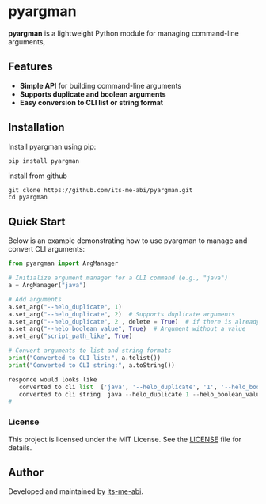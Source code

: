 # pyargman

**pyargman** is a lightweight Python module for managing command-line arguments,


## Features

- **Simple API** for building command-line arguments
- **Supports duplicate and boolean arguments**
- **Easy conversion to CLI list or string format**

## Installation

Install pyargman using pip:

```bash
pip install pyargman
```
install from github

```
git clone https://github.com/its-me-abi/pyargman.git
cd pyargman
```

## Quick Start

Below is an example demonstrating how to use pyargman to manage and convert CLI arguments:

```python
from pyargman import ArgManager

# Initialize argument manager for a CLI command (e.g., "java")
a = ArgManager("java")

# Add arguments
a.set_arg("--helo_duplicate", 1)
a.set_arg("--helo_duplicate", 2)  # Supports duplicate arguments
a.set_arg("--helo_duplicate", 2 , delete = True)  # if there is already a value 2 then it willbe deleted                             
a.set_arg("--helo_boolean_value", True)  # Argument without a value
a.set_arg("script_path_like", True)

# Convert arguments to list and string formats
print("Converted to CLI list:", a.tolist())
print("Converted to CLI string:", a.toString())

responce would looks like
   converted to cli list  ['java', '--helo_duplicate', '1', '--helo_boolean_value', 'script_path_like']
   converted to cli string  java --helo_duplicate 1 --helo_boolean_value script_path_like
#
```
### License

This project is licensed under the MIT License. See the [LICENSE](LICENSE) file for details.

## Author

Developed and maintained by [its-me-abi](https://github.com/its-me-abi).